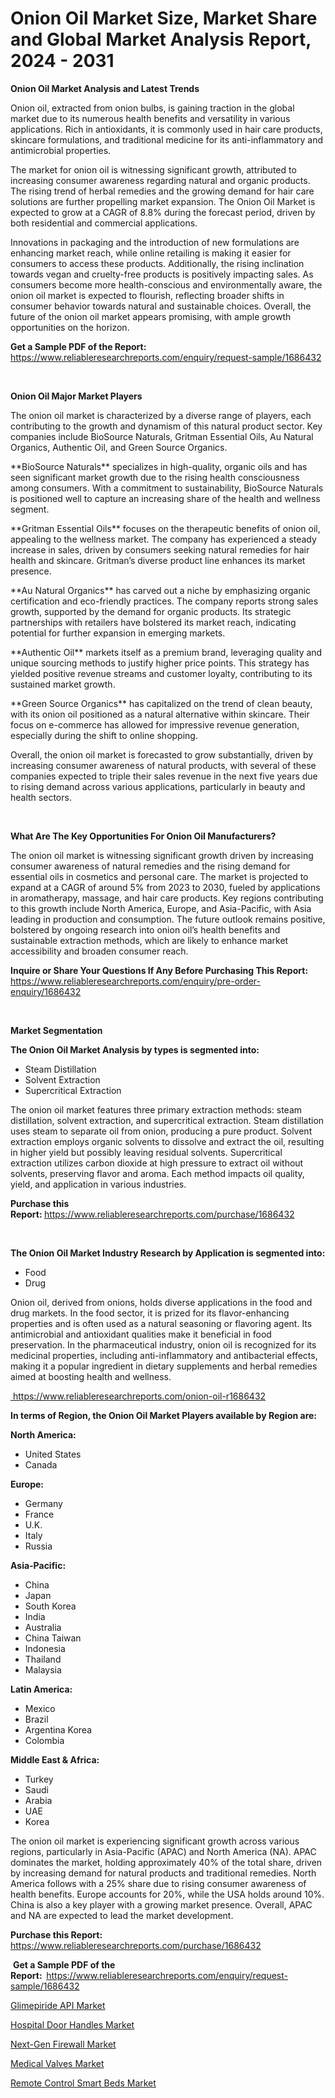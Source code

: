 <p><h1>Onion Oil Market Size, Market Share and Global Market Analysis Report, 2024 - 2031</h1></p><p><strong>Onion Oil Market Analysis and Latest Trends</strong></p>
<p><p>Onion oil, extracted from onion bulbs, is gaining traction in the global market due to its numerous health benefits and versatility in various applications. Rich in antioxidants, it is commonly used in hair care products, skincare formulations, and traditional medicine for its anti-inflammatory and antimicrobial properties. </p><p>The market for onion oil is witnessing significant growth, attributed to increasing consumer awareness regarding natural and organic products. The rising trend of herbal remedies and the growing demand for hair care solutions are further propelling market expansion. The Onion Oil Market is expected to grow at a CAGR of 8.8% during the forecast period, driven by both residential and commercial applications.</p><p>Innovations in packaging and the introduction of new formulations are enhancing market reach, while online retailing is making it easier for consumers to access these products. Additionally, the rising inclination towards vegan and cruelty-free products is positively impacting sales. As consumers become more health-conscious and environmentally aware, the onion oil market is expected to flourish, reflecting broader shifts in consumer behavior towards natural and sustainable choices. Overall, the future of the onion oil market appears promising, with ample growth opportunities on the horizon.</p></p>
<p><strong>Get a Sample PDF of the Report:&nbsp;</strong> <a href="https://www.reliableresearchreports.com/enquiry/request-sample/1686432?utm_campaign=115&utm_medium=2&utm_source=Github&utm_content=ia&utm_term=10112024&utm_id=onion-oil">https://www.reliableresearchreports.com/enquiry/request-sample/1686432</a></p>
<p>&nbsp;</p>
<p><strong>Onion Oil Major Market Players</strong></p>
<p><p>The onion oil market is characterized by a diverse range of players, each contributing to the growth and dynamism of this natural product sector. Key companies include BioSource Naturals, Gritman Essential Oils, Au Natural Organics, Authentic Oil, and Green Source Organics. </p><p>**BioSource Naturals** specializes in high-quality, organic oils and has seen significant market growth due to the rising health consciousness among consumers. With a commitment to sustainability, BioSource Naturals is positioned well to capture an increasing share of the health and wellness segment.</p><p>**Gritman Essential Oils** focuses on the therapeutic benefits of onion oil, appealing to the wellness market. The company has experienced a steady increase in sales, driven by consumers seeking natural remedies for hair health and skincare. Gritman’s diverse product line enhances its market presence.</p><p>**Au Natural Organics** has carved out a niche by emphasizing organic certification and eco-friendly practices. The company reports strong sales growth, supported by the demand for organic products. Its strategic partnerships with retailers have bolstered its market reach, indicating potential for further expansion in emerging markets.</p><p>**Authentic Oil** markets itself as a premium brand, leveraging quality and unique sourcing methods to justify higher price points. This strategy has yielded positive revenue streams and customer loyalty, contributing to its sustained market growth.</p><p>**Green Source Organics** has capitalized on the trend of clean beauty, with its onion oil positioned as a natural alternative within skincare. Their focus on e-commerce has allowed for impressive revenue generation, especially during the shift to online shopping.</p><p>Overall, the onion oil market is forecasted to grow substantially, driven by increasing consumer awareness of natural products, with several of these companies expected to triple their sales revenue in the next five years due to rising demand across various applications, particularly in beauty and health sectors.</p></p>
<p>&nbsp;</p>
<p><strong>What Are The Key Opportunities For Onion Oil Manufacturers?</strong></p>
<p><p>The onion oil market is witnessing significant growth driven by increasing consumer awareness of natural remedies and the rising demand for essential oils in cosmetics and personal care. The market is projected to expand at a CAGR of around 5% from 2023 to 2030, fueled by applications in aromatherapy, massage, and hair care products. Key regions contributing to this growth include North America, Europe, and Asia-Pacific, with Asia leading in production and consumption. The future outlook remains positive, bolstered by ongoing research into onion oil’s health benefits and sustainable extraction methods, which are likely to enhance market accessibility and broaden consumer reach.</p></p>
<p><strong>Inquire or Share Your Questions If Any Before Purchasing This Report:</strong> <a href="https://www.reliableresearchreports.com/enquiry/pre-order-enquiry/1686432?utm_campaign=115&utm_medium=2&utm_source=Github&utm_content=ia&utm_term=10112024&utm_id=onion-oil">https://www.reliableresearchreports.com/enquiry/pre-order-enquiry/1686432</a></p>
<p>&nbsp;</p>
<p><strong>Market Segmentation</strong></p>
<p><strong>The Onion Oil Market Analysis by types is segmented into:</strong></p>
<p><ul><li>Steam Distillation</li><li>Solvent Extraction</li><li>Supercritical Extraction</li></ul></p>
<p><p>The onion oil market features three primary extraction methods: steam distillation, solvent extraction, and supercritical extraction. Steam distillation uses steam to separate oil from onion, producing a pure product. Solvent extraction employs organic solvents to dissolve and extract the oil, resulting in higher yield but possibly leaving residual solvents. Supercritical extraction utilizes carbon dioxide at high pressure to extract oil without solvents, preserving flavor and aroma. Each method impacts oil quality, yield, and application in various industries.</p></p>
<p><strong>Purchase this Report:&nbsp;</strong><a href="https://www.reliableresearchreports.com/purchase/1686432?utm_campaign=115&utm_medium=2&utm_source=Github&utm_content=ia&utm_term=10112024&utm_id=onion-oil">https://www.reliableresearchreports.com/purchase/1686432</a></p>
<p>&nbsp;</p>
<p><strong>The Onion Oil Market Industry Research by Application is segmented into:</strong></p>
<p><ul><li>Food</li><li>Drug</li></ul></p>
<p><p>Onion oil, derived from onions, holds diverse applications in the food and drug markets. In the food sector, it is prized for its flavor-enhancing properties and is often used as a natural seasoning or flavoring agent. Its antimicrobial and antioxidant qualities make it beneficial in food preservation. In the pharmaceutical industry, onion oil is recognized for its medicinal properties, including anti-inflammatory and antibacterial effects, making it a popular ingredient in dietary supplements and herbal remedies aimed at boosting health and wellness.</p></p>
<p><a href="https://www.reliableresearchreports.com/onion-oil-r1686432?utm_campaign=115&utm_medium=2&utm_source=Github&utm_content=ia&utm_term=10112024&utm_id=onion-oil">&nbsp;https://www.reliableresearchreports.com/onion-oil-r1686432</a></p>
<p><strong>In terms of Region, the Onion Oil Market Players available by Region are:</strong></p>
<p>
    <p> <strong> North America: </strong>
        <ul>
            <li>United States</li>
            <li>Canada</li>
        </ul>
        </p> 
    <p> <strong> Europe: </strong>
        <ul>
            <li>Germany</li>
            <li>France</li>
            <li>U.K.</li>
            <li>Italy</li>
            <li>Russia</li>
        </ul>
        </p> 
    <p> <strong> Asia-Pacific: </strong>
        <ul>
            <li>China</li>
            <li>Japan</li>
            <li>South Korea</li>
            <li>India</li>
            <li>Australia</li>
            <li>China Taiwan</li>
            <li>Indonesia</li>
            <li>Thailand</li>
            <li>Malaysia</li>
        </ul>
        </p> 
    <p> <strong> Latin America: </strong>
        <ul>
            <li>Mexico</li>
            <li>Brazil</li>
            <li>Argentina Korea</li>
            <li>Colombia</li>
        </ul>
        </p> 
    <p> <strong> Middle East & Africa: </strong>
        <ul>
            <li>Turkey</li>
            <li>Saudi</li>
            <li>Arabia</li>
            <li>UAE</li>
            <li>Korea</li>
        </ul>
    </p>
    </p>
<p><p>The onion oil market is experiencing significant growth across various regions, particularly in Asia-Pacific (APAC) and North America (NA). APAC dominates the market, holding approximately 40% of the total share, driven by increasing demand for natural products and traditional remedies. North America follows with a 25% share due to rising consumer awareness of health benefits. Europe accounts for 20%, while the USA holds around 10%. China is also a key player with a growing market presence. Overall, APAC and NA are expected to lead the market development.</p></p>
<p><strong>Purchase this Report: </strong><a href="https://www.reliableresearchreports.com/purchase/1686432?utm_campaign=115&utm_medium=2&utm_source=Github&utm_content=ia&utm_term=10112024&utm_id=onion-oil">https://www.reliableresearchreports.com/purchase/1686432</a></p>
<p>&nbsp;<strong>Get a Sample PDF of the Report:&nbsp;&nbsp;</strong><a href="https://www.reliableresearchreports.com/enquiry/request-sample/1686432?utm_campaign=115&utm_medium=2&utm_source=Github&utm_content=ia&utm_term=10112024&utm_id=onion-oil">https://www.reliableresearchreports.com/enquiry/request-sample/1686432</a></p>
<p><strong></strong></p>
<p><p><a href="https://github.com/JavierDDowns/Market-Research-Report-List-1/blob/main/glimepiride-api-market.md?utm_campaign=115&utm_medium=2&utm_source=Github&utm_content=ia&utm_term=10112024&utm_id=onion-oil">Glimepiride API Market</a></p><p><a href="https://issuu.com/reportprime-2/docs/hospital-door-handles-market-size-2_12b30c79436ba7?utm_campaign=115&utm_medium=2&utm_source=Github&utm_content=ia&utm_term=10112024&utm_id=onion-oil">Hospital Door Handles Market</a></p><p><a href="https://www.linkedin.com/pulse/global-next-gen-firewall-market-trends-forecasts-strategic-pmite?utm_campaign=115&utm_medium=2&utm_source=Github&utm_content=ia&utm_term=10112024&utm_id=onion-oil">Next-Gen Firewall Market</a></p><p><a href="https://issuu.com/reportprime-2/docs/medical-valves-market-size-2030.ppt_d517412c0b08ac?utm_campaign=115&utm_medium=2&utm_source=Github&utm_content=ia&utm_term=10112024&utm_id=onion-oil">Medical Valves Market</a></p><p><a href="https://www.linkedin.com/pulse/insights-remote-control-smart-beds-industry-market-financial-t3lxe?utm_campaign=115&utm_medium=2&utm_source=Github&utm_content=ia&utm_term=10112024&utm_id=onion-oil">Remote Control Smart Beds Market</a></p></p>